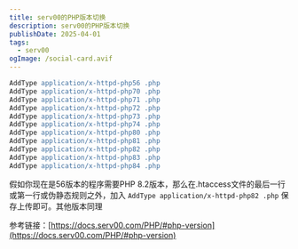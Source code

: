 ```yaml
---
title: serv00的PHP版本切换
description: serv00的PHP版本切换
publishDate: 2025-04-01
tags:
  - serv00
ogImage: /social-card.avif
---
```

```apache
AddType application/x-httpd-php56 .php
AddType application/x-httpd-php70 .php
AddType application/x-httpd-php71 .php
AddType application/x-httpd-php72 .php
AddType application/x-httpd-php73 .php
AddType application/x-httpd-php74 .php
AddType application/x-httpd-php80 .php
AddType application/x-httpd-php81 .php
AddType application/x-httpd-php82 .php
AddType application/x-httpd-php83 .php
AddType application/x-httpd-php84 .php
```
假如你现在是56版本的程序需要PHP 8.2版本，那么在.htaccess文件的最后一行或第一行或伪静态规则之外，加入 `AddType application/x-httpd-php82 .php` 保存上传即可。其他版本同理

参考链接：[https://docs.serv00.com/PHP/#php-version](https://docs.serv00.com/PHP/#php-version)


